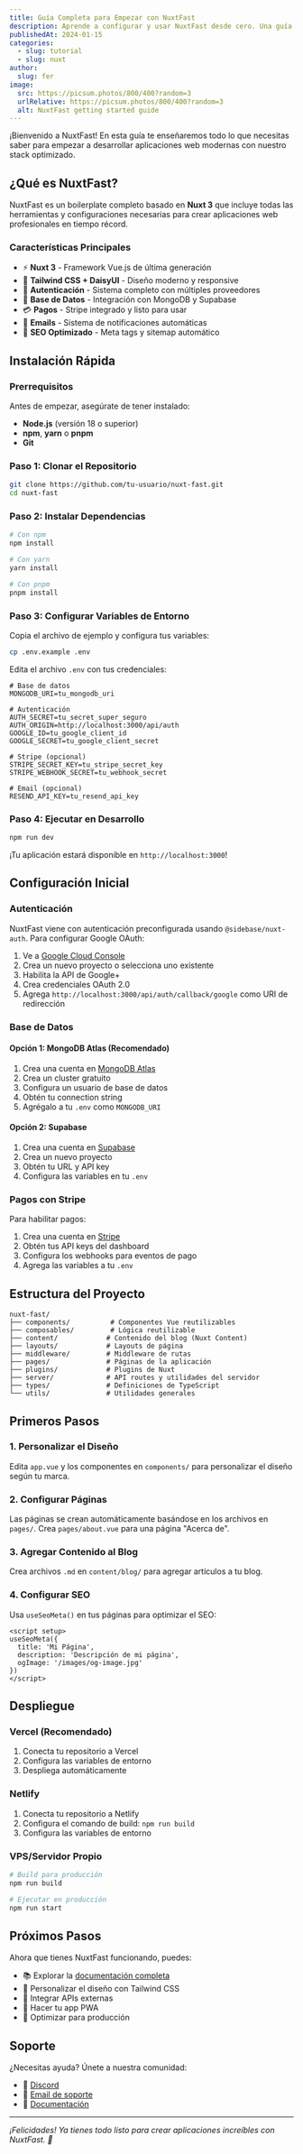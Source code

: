 ```yaml
---
title: Guía Completa para Empezar con NuxtFast
description: Aprende a configurar y usar NuxtFast desde cero. Una guía paso a paso para desarrolladores que quieren crear aplicaciones web modernas rápidamente.
publishedAt: 2024-01-15
categories:
  - slug: tutorial
  - slug: nuxt
author:
  slug: fer
image:
  src: https://picsum.photos/800/400?random=3
  urlRelative: https://picsum.photos/800/400?random=3
  alt: NuxtFast getting started guide
---
```


¡Bienvenido a NuxtFast! En esta guía te enseñaremos todo lo que necesitas saber para empezar a desarrollar aplicaciones web modernas con nuestro stack optimizado.

## ¿Qué es NuxtFast?

NuxtFast es un boilerplate completo basado en **Nuxt 3** que incluye todas las herramientas y configuraciones necesarias para crear aplicaciones web profesionales en tiempo récord.

### Características Principales

- ⚡ **Nuxt 3** - Framework Vue.js de última generación
- 🎨 **Tailwind CSS + DaisyUI** - Diseño moderno y responsive
- 🔐 **Autenticación** - Sistema completo con múltiples proveedores
- 💾 **Base de Datos** - Integración con MongoDB y Supabase
- 💳 **Pagos** - Stripe integrado y listo para usar
- 📧 **Emails** - Sistema de notificaciones automáticas
- 🚀 **SEO Optimizado** - Meta tags y sitemap automático

## Instalación Rápida

### Prerrequisitos

Antes de empezar, asegúrate de tener instalado:

- **Node.js** (versión 18 o superior)
- **npm**, **yarn** o **pnpm**
- **Git**

### Paso 1: Clonar el Repositorio

```bash
git clone https://github.com/tu-usuario/nuxt-fast.git
cd nuxt-fast
```

### Paso 2: Instalar Dependencias

```bash
# Con npm
npm install

# Con yarn
yarn install

# Con pnpm
pnpm install
```

### Paso 3: Configurar Variables de Entorno

Copia el archivo de ejemplo y configura tus variables:

```bash
cp .env.example .env
```

Edita el archivo `.env` con tus credenciales:

```env
# Base de datos
MONGODB_URI=tu_mongodb_uri

# Autenticación
AUTH_SECRET=tu_secret_super_seguro
AUTH_ORIGIN=http://localhost:3000/api/auth
GOOGLE_ID=tu_google_client_id
GOOGLE_SECRET=tu_google_client_secret

# Stripe (opcional)
STRIPE_SECRET_KEY=tu_stripe_secret_key
STRIPE_WEBHOOK_SECRET=tu_webhook_secret

# Email (opcional)
RESEND_API_KEY=tu_resend_api_key
```

### Paso 4: Ejecutar en Desarrollo

```bash
npm run dev
```

¡Tu aplicación estará disponible en `http://localhost:3000`!

## Configuración Inicial

### Autenticación

NuxtFast viene con autenticación preconfigurada usando `@sidebase/nuxt-auth`. Para configurar Google OAuth:

1. Ve a [Google Cloud Console](https://console.cloud.google.com/)
2. Crea un nuevo proyecto o selecciona uno existente
3. Habilita la API de Google+
4. Crea credenciales OAuth 2.0
5. Agrega `http://localhost:3000/api/auth/callback/google` como URI de redirección

### Base de Datos

#### Opción 1: MongoDB Atlas (Recomendado)

1. Crea una cuenta en [MongoDB Atlas](https://www.mongodb.com/atlas)
2. Crea un cluster gratuito
3. Configura un usuario de base de datos
4. Obtén tu connection string
5. Agrégalo a tu `.env` como `MONGODB_URI`

#### Opción 2: Supabase

1. Crea una cuenta en [Supabase](https://supabase.com)
2. Crea un nuevo proyecto
3. Obtén tu URL y API key
4. Configura las variables en tu `.env`

### Pagos con Stripe

Para habilitar pagos:

1. Crea una cuenta en [Stripe](https://stripe.com)
2. Obtén tus API keys del dashboard
3. Configura los webhooks para eventos de pago
4. Agrega las variables a tu `.env`

## Estructura del Proyecto

```
nuxt-fast/
├── components/          # Componentes Vue reutilizables
├── composables/         # Lógica reutilizable
├── content/            # Contenido del blog (Nuxt Content)
├── layouts/            # Layouts de página
├── middleware/         # Middleware de rutas
├── pages/              # Páginas de la aplicación
├── plugins/            # Plugins de Nuxt
├── server/             # API routes y utilidades del servidor
├── types/              # Definiciones de TypeScript
└── utils/              # Utilidades generales
```

## Primeros Pasos

### 1. Personalizar el Diseño

Edita `app.vue` y los componentes en `components/` para personalizar el diseño según tu marca.

### 2. Configurar Páginas

Las páginas se crean automáticamente basándose en los archivos en `pages/`. Crea `pages/about.vue` para una página "Acerca de".

### 3. Agregar Contenido al Blog

Crea archivos `.md` en `content/blog/` para agregar artículos a tu blog.

### 4. Configurar SEO

Usa `useSeoMeta()` en tus páginas para optimizar el SEO:

```vue
<script setup>
useSeoMeta({
  title: 'Mi Página',
  description: 'Descripción de mi página',
  ogImage: '/images/og-image.jpg'
})
</script>
```

## Despliegue

### Vercel (Recomendado)

1. Conecta tu repositorio a Vercel
2. Configura las variables de entorno
3. Despliega automáticamente

### Netlify

1. Conecta tu repositorio a Netlify
2. Configura el comando de build: `npm run build`
3. Configura las variables de entorno

### VPS/Servidor Propio

```bash
# Build para producción
npm run build

# Ejecutar en producción
npm run start
```

## Próximos Pasos

Ahora que tienes NuxtFast funcionando, puedes:

- 📚 Explorar la [documentación completa](/docs)
- 🎨 Personalizar el diseño con Tailwind CSS
- 🔌 Integrar APIs externas
- 📱 Hacer tu app PWA
- 🚀 Optimizar para producción

## Soporte

¿Necesitas ayuda? Únete a nuestra comunidad:

- 💬 [Discord](https://discord.gg/nuxtfast)
- 📧 [Email de soporte](mailto:support@nuxtfast.com)
- 📖 [Documentación](https://docs.nuxtfast.com)

---

*¡Felicidades! Ya tienes todo listo para crear aplicaciones increíbles con NuxtFast. 🚀* 